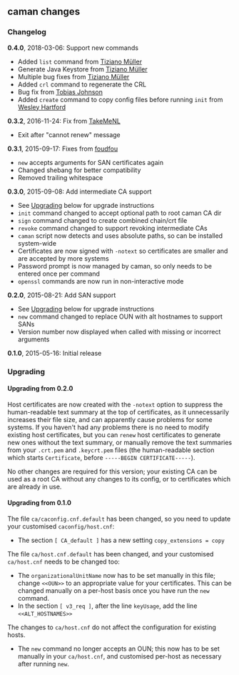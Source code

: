 ## caman changes

### Changelog

**0.4.0**, 2018-03-06: Support new commands
* Added ``list`` command from  [Tiziano Müller](https://github.com/dev-zero)
* Generate Java Keystore from  [Tiziano Müller](https://github.com/dev-zero)
* Multiple bug fixes from [Tiziano Müller](https://github.com/dev-zero)
* Added ``crl`` command to regenerate the CRL
* Bug fix from [Tobias Johnson](https://github.com/irontoby)
* Added ``create`` command to copy config files before running ``init``
 from  [Wesley Hartford](https://github.com/wfhartford)

**0.3.2**, 2016-11-24: Fix from [TakeMeNL](https://github.com/TakeMeNL)
* Exit after "cannot renew" message

**0.3.1**, 2015-09-17: Fixes from [foudfou](https://github.com/foudfou)
* ``new`` accepts arguments for SAN certificates again
* Changed shebang for better compatibility
* Removed trailing whitespace

**0.3.0**, 2015-09-08: Add intermediate CA support
* See [Upgrading](#upgrading) below for upgrade instructions
* ``init`` command changed to accept optional path to root caman CA dir
* ``sign`` command changed to create combined chain/crt file
* ``revoke`` command changed to support revoking intermediate CAs
* ``caman`` script now detects and uses absolute paths, so can be installed
  system-wide
* Certificates are now signed with ``-notext`` so certificates are smaller and
  are accepted by more systems
* Password prompt is now managed by caman, so only needs to be entered once per
  command
* ``openssl`` commands are now run in non-interactive mode

**0.2.0**, 2015-08-21: Add SAN support
* See [Upgrading](#upgrading) below for upgrade instructions
* ``new`` command changed to replace OUN with alt hostnames to support SANs
* Version number now displayed when called with missing or incorrect arguments

**0.1.0**, 2015-05-16: Initial release


<a name="upgrading"></a>
### Upgrading

#### Upgrading from 0.2.0

Host certificates are now created with the ``-notext`` option to suppress the
human-readable text summary at the top of certificates, as it unnecessarily
increases their file size, and can apparently cause problems for some systems.
If you haven't had any problems there is no need to modify existing host
certificates, but you can ``renew`` host certificates to generate new ones
without the text summary, or manually remove the text summaries from your
``.crt.pem`` and ``.keycrt.pem`` files (the human-readable section which
starts ``Certificate``, before ``-----BEGIN CERTIFICATE-----``).

No other changes are required for this version; your existing CA can be used as
a root CA without any changes to its config, or to certificates which are
already in use.


#### Upgrading from 0.1.0

The file ``ca/caconfig.cnf.default`` has been changed, so you need to update
your customised ``caconfig/host.cnf``:
* The section ``[ CA_default ]`` has a new setting ``copy_extensions = copy``


The file ``ca/host.cnf.default`` has been changed, and your customised
``ca/host.cnf`` needs to be changed too:
* The ``organizationalUnitName`` now has to be set manually in this file;
  change ``<<OUN>>`` to an appropriate value for your certificates. This can
  be changed manually on a per-host basis once you have run the ``new`` command.
* In the section ``[ v3_req ]``, after the line ``keyUsage``, add the line
  ``<<ALT_HOSTNAMES>>``

The changes to ``ca/host.cnf`` do not affect the configuration for existing
hosts.

* The ``new`` command no longer accepts an OUN; this now has to be set manually
  in your ``ca/host.cnf``, and customised per-host as necessary after running
  ``new``.

